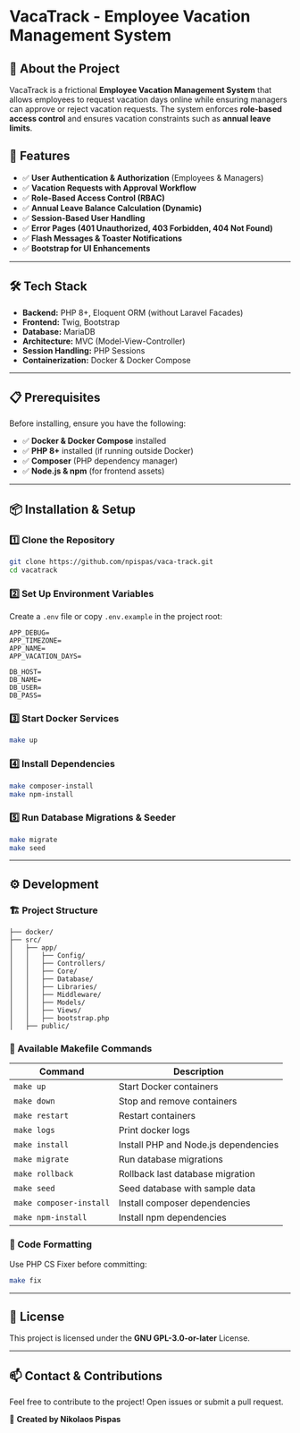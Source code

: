 # VacaTrack - Employee Vacation Management System

## 🚀 About the Project
VacaTrack is a frictional **Employee Vacation Management System** that allows employees to request vacation days online while ensuring managers can approve or reject vacation requests. The system enforces **role-based access control** and ensures vacation constraints such as **annual leave limits**.

## 📌 Features
- ✅ **User Authentication & Authorization** (Employees & Managers)
- ✅ **Vacation Requests with Approval Workflow**
- ✅ **Role-Based Access Control (RBAC)**
- ✅ **Annual Leave Balance Calculation (Dynamic)**
- ✅ **Session-Based User Handling**
- ✅ **Error Pages (401 Unauthorized, 403 Forbidden, 404 Not Found)**
- ✅ **Flash Messages & Toaster Notifications**
- ✅ **Bootstrap for UI Enhancements**

---

## 🛠️ Tech Stack
- **Backend:** PHP 8+, Eloquent ORM (without Laravel Facades)
- **Frontend:** Twig, Bootstrap
- **Database:** MariaDB
- **Architecture:** MVC (Model-View-Controller)
- **Session Handling:** PHP Sessions
- **Containerization:** Docker & Docker Compose

---

## 📋 Prerequisites
Before installing, ensure you have the following:
- ✅ **Docker & Docker Compose** installed
- ✅ **PHP 8+** installed (if running outside Docker)
- ✅ **Composer** (PHP dependency manager)
- ✅ **Node.js & npm** (for frontend assets)

---

## 📦 Installation & Setup
### **1️⃣ Clone the Repository**
```sh
git clone https://github.com/npispas/vaca-track.git
cd vacatrack
```

### **2️⃣ Set Up Environment Variables**
Create a `.env` file or copy `.env.example` in the project root:
```
APP_DEBUG=
APP_TIMEZONE=
APP_NAME=
APP_VACATION_DAYS=

DB_HOST=
DB_NAME=
DB_USER=
DB_PASS=
```

### **3️⃣ Start Docker Services**
```sh
make up
```

### **4️⃣ Install Dependencies**
```sh
make composer-install
make npm-install
```

### **5️⃣ Run Database Migrations & Seeder**
```sh
make migrate
make seed
```

---

## ⚙️ Development
### **🏗️ Project Structure**
```
├── docker/
├── src/
│   ├── app/
│   │   ├── Config/
│   │   ├── Controllers/
│   │   ├── Core/
│   │   ├── Database/
│   │   ├── Libraries/
│   │   ├── Middleware/
│   │   ├── Models/
│   │   ├── Views/
│   │   ├── bootstrap.php
│   ├── public/
```

### **📌 Available Makefile Commands**
| Command                 | Description                          |
|-------------------------|--------------------------------------|
| `make up`               | Start Docker containers              |
| `make down`             | Stop and remove containers           |
| `make restart`          | Restart containers                   |
| `make logs`             | Print docker logs                    |
| `make install`          | Install PHP and Node.js dependencies |
| `make migrate`          | Run database migrations              |
| `make rollback`         | Rollback last database migration     |
| `make seed`             | Seed database with sample data       |
| `make composer-install` | Install composer dependencies        |
| `make npm-install`      | Install npm dependencies             |


### **📌 Code Formatting**
Use PHP CS Fixer before committing:
```sh
make fix
```

---

## 📖 License
This project is licensed under the **GNU GPL-3.0-or-later** License.

---

## 📫 Contact & Contributions
Feel free to contribute to the project! Open issues or submit a pull request.

🌟 **Created by Nikolaos Pispas**

